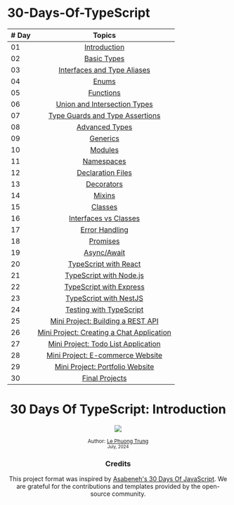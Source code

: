 # 30-Days-Of-TypeScript


| # Day |                                                                  Topics                                                                   |
| ----- | :---------------------------------------------------------------------------------------------------------------------------------------: |
| 01    |                                                           [Introduction](./readMe.md)                                                      |
| 02    |                                             [Basic Types](./02_Day_Basic_types/02_day_basic_types.md)                                      |
| 03    |                                       [Interfaces and Type Aliases](./03_Day_Interfaces/03_day_interfaces.md)                               |
| 04    |                                              [Enums](./04_Day_Enums/04_day_enums.md)                                                       |
| 05    |                                              [Functions](./05_Day_Functions/05_day_functions.md)                                           |
| 06    |                                          [Union and Intersection Types](./06_Day_Union_intersection/06_day_union_intersection.md)           |
| 07    |                                        [Type Guards and Type Assertions](./07_Day_Type_guards/07_day_type_guards.md)                        |
| 08    |                                        [Advanced Types](./08_Day_Advanced_types/08_day_advanced_types.md)                                   |
| 09    |                                            [Generics](./09_Day_Generics/09_day_generics.md)                                                |
| 10    |                                              [Modules](./10_Day_Modules/10_day_modules.md)                                                 |
| 11    |                                           [Namespaces](./11_Day_Namespaces/11_day_namespaces.md)                                           |
| 12    |                                      [Declaration Files](./12_Day_Declaration_files/12_day_declaration_files.md)                            |
| 13    |                                       [Decorators](./13_Day_Decorators/13_day_decorators.md)                                               |
| 14    |                                             [Mixins](./14_Day_Mixins/14_day_mixins.md)                                                     |
| 15    |                                                [Classes](./15_Day_Classes/15_day_classes.md)                                               |
| 16    |                                             [Interfaces vs Classes](./16_Day_Interfaces_vs_classes/16_day_interfaces_vs_classes.md)        |
| 17    |                                   [Error Handling](./17_Day_Error_handling/17_day_error_handling.md)                                       |
| 18    |                                             [Promises](./18_Day_Promises/18_day_promises.md)                                               |
| 19    |                                               [Async/Await](./19_Day_Async_await/19_day_async_await.md)                                    |
| 20    |                                  [TypeScript with React](./20_Day_TypeScript_with_React/20_day_typeScript_with_React.md)                   |
| 21    |                                 [TypeScript with Node.js](./21_Day_TypeScript_with_Node/21_day_typeScript_with_Node.md)                    |
| 22    |                           [TypeScript with Express](./22_Day_TypeScript_with_Express/22_day_typeScript_with_Express.md)                    |
| 23    |                                  [TypeScript with NestJS](./23_Day_TypeScript_with_NestJS/23_day_typeScript_with_NestJS.md)                |
| 24    |                          [Testing with TypeScript](./24_Day_Testing_with_TypeScript/24_day_testing_with_TypeScript.md)                     |
| 25    |       [Mini Project: Building a REST API](./25_Day_Mini_project_REST_API/25_day_mini_project_REST_API.md)                                  |
| 26    | [Mini Project: Creating a Chat Application](./26_Day_Mini_project_chat_app/26_day_mini_project_chat_app.md)                                |
| 27    |        [Mini Project: Todo List Application](./27_Day_Mini_project_todo_list/27_day_mini_project_todo_list.md)                             |
| 28    | [Mini Project: E-commerce Website](./28_Day_Mini_project_ecommerce/28_day_mini_project_ecommerce.md)                                       |
| 29    |    [Mini Project: Portfolio Website](./29_Day_Mini_project_portfolio/29_day_mini_project_portfolio.md)                                     |
| 30    |                      [Final Projects](./30_Day_Final_project/30_day_final_project.md)                                                      |

<div align="center">
  <h1> 30 Days Of TypeScript: Introduction</h1>
  <a class="header-badge" target="_blank" href="https://www.linkedin.com/in/lephuongtrung/">
  <img src="https://img.shields.io/badge/style--5eba00.svg?label=LinkedIn&logo=linkedin&style=social">
  </a>


<sub>Author:
<a href="https://www.linkedin.com/in/lephuongtrung/" target="_blank">Le Phuong Trung</a><br>
<small> July, 2024</small>
</sub>
### Credits
This project format was inspired by [Asabeneh's 30 Days Of JavaScript](https://github.com/Asabeneh/30-Days-Of-JavaScript). We are grateful for the contributions and templates provided by the open-source community.

